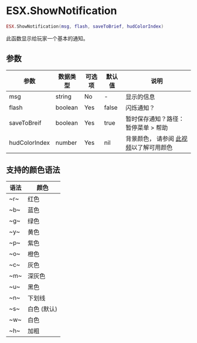 # ESX.ShowNotification

```lua
ESX.ShowNotification(msg, flash, saveToBrief, hudColorIndex)
```

此函数显示给玩家一个基本的通知。

## 参数

| 参数          |  数据类型  | 可选项    |  默认值       | 说明                                                                                              |
|---------------|-----------|----------|---------------|---------------------------------------------------------------------------------------------------|
| msg           | string    | No       | -             | 显示的信息                                                                                         |
| flash         | boolean   | Yes      | false         | 闪烁通知？                                                                                         |
| saveToBreif   | boolean   | Yes      | true          | 暂时保存通知？路径：暂停菜单 > 帮助                                                                  |
| hudColorIndex | number    | Yes      | nil           | 背景颜色， 请参阅 [此视频](https://gyazo.com/68bd384455fceb0a85a8729e48216e15)以了解可用颜色         |

## 支持的颜色语法

| 语法   | 颜色             |
|--------|-----------------|
| ~r~    | 红色            |
| ~b~    | 蓝色            |
| ~g~    | 绿色            |
| ~y~    | 黄色            |
| ~p~    | 紫色            |
| ~o~    | 橙色            |
| ~c~    | 灰色            |
| ~m~    | 深灰色          |
| ~u~    | 黑色            |
| ~n~    | 下划线          |
| ~s~    | 白色 (默认)     |
| ~w~    | 白色            |
| ~h~    | 加粗            |

